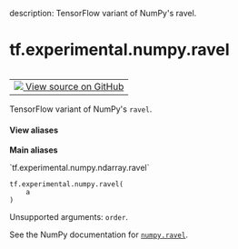 description: TensorFlow variant of NumPy's ravel.

<div itemscope itemtype="http://developers.google.com/ReferenceObject">
<meta itemprop="name" content="tf.experimental.numpy.ravel" />
<meta itemprop="path" content="Stable" />
</div>

# tf.experimental.numpy.ravel

<!-- Insert buttons and diff -->

<table class="tfo-notebook-buttons tfo-api nocontent" align="left">
<td>
  <a target="_blank" href="https://github.com/tensorflow/tensorflow/blob/r2.4/tensorflow/python/ops/numpy_ops/np_array_ops.py#L697-L703">
    <img src="https://www.tensorflow.org/images/GitHub-Mark-32px.png" />
    View source on GitHub
  </a>
</td>
</table>



TensorFlow variant of NumPy's `ravel`.

<section class="expandable">
  <h4 class="showalways">View aliases</h4>
  <p>
<b>Main aliases</b>
<p>`tf.experimental.numpy.ndarray.ravel`</p>
</p>
</section>

<pre class="devsite-click-to-copy prettyprint lang-py tfo-signature-link">
<code>tf.experimental.numpy.ravel(
    a
)
</code></pre>



<!-- Placeholder for "Used in" -->

Unsupported arguments: `order`.

See the NumPy documentation for [`numpy.ravel`](https://numpy.org/doc/1.16/reference/generated/numpy.ravel.html).